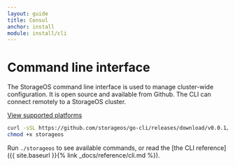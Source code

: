 ```yaml
---
layout: guide
title: Consul
anchor: install
module: install/cli
---
```


# Command line interface

The StorageOS command line interface is used to manage cluster-wide
configuration. It is open source and available from Github. The CLI can connect
remotely to a StorageOS cluster.

[View supported platforms](https://github.com/storageos/go-cli/releases)

```bash
curl -sSL https://github.com/storageos/go-cli/releases/download/v0.0.1/storageos_linux_amd64 > storageos
chmod +x storageos
```

Run `./storageos` to see available commands, or read the [the CLI reference]({{ site.baseurl }}{% link _docs/reference/cli.md %}).
